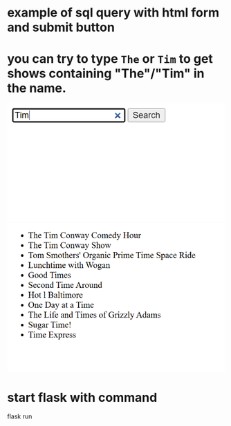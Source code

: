 # example of sql query with html form and submit button
# you can try to type `The` or `Tim` to get shows containing "The"/"Tim" in the name.

![item searched](shows1.PNG)
![result](shows2.PNG)

# start flask with command
flask run
